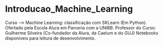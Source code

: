 # Introducao_Machine_Learning
Curso --> Machine Learning: classificação com SKLearn (Em Python). Ofertado pela Escola Alura em Parceria com a UNIBB.
Professor do Curso: Guilherme Silveira (Co-fundador da Alura, da Caelum e do GUJ)
Notebooks disponíveis para leitura de desenvolvimento. 
